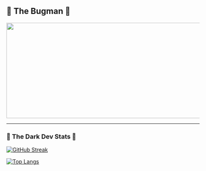 ## 🦇 The Bugman 🦇

<div align="center">
<img src ="https://media1.giphy.com/media/v1.Y2lkPTc5MGI3NjExem9sYno3bWkyanoxYXc1cmt4ZmY1a3prYWx6dGk3NndnaHI0emszMSZlcD12MV9pbnRlcm5hbF9naWZfYnlfaWQmY3Q9Zw/m3SYKzhmod1IY/giphy.gif" width="600" height="250">
</div>

---

### 🦇 The Dark Dev Stats 🦇
[![GitHub Streak](http://github-readme-streak-stats.herokuapp.com?user=Cho-Nah&theme=dark&background=000000)](https://git.io/streak-stats)

[![Top Langs](https://github-readme-stats.vercel.app/api/top-langs/?username=Cho-Nah&layout=compact&theme=vision-friendly-dark)](https://github.com/anuraghazra/github-readme-stats)


